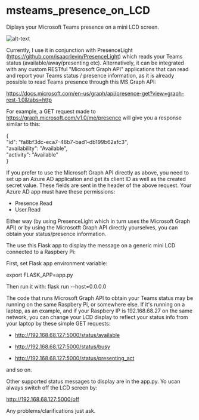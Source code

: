 # msteams_presence_on_LCD

Diplays your Microsoft Teams presence on a mini LCD screen.

![alt-text](https://github.com/truehand/msteams_presence_on_LCD/blob/main/static/lcd1.jpg?raw=true "A busy status displayed on the LCD")

Currently, I use it in conjunction with PresenceLight (https://github.com/isaacrlevin/PresenceLight) which reads your Teams status (available/away/presenting etc). Alternatively, it can be integrated with any custom RESTful "Microsoft Graph API" applications that can read and report your Teams status / presence information, as it is already possible to read Teams presence through this MS Graph API: 

https://docs.microsoft.com/en-us/graph/api/presence-get?view=graph-rest-1.0&tabs=http

For example, a GET request made to https://graph.microsoft.com/v1.0/me/presence will give you a response similar to this:

{  
	"id": "fa8bf3dc-eca7-46b7-bad1-db199b62afc3",  
	"availability": "Available",  
	"activity": "Available"  
}  

If you prefer to use the Microsoft Graph API directly as above, you need to set up an Azure AD application and get its client ID as well as the created secret value. These fields are sent in the header of the above request. Your Azure AD app must have these permissions:

* Presence.Read
* User.Read

Either way (by using PresenceLight which in turn uses the Microsoft Graph API) or by using the Microsotft Graph API directly yourselves, you can obtain your status/presence information.

The use this Flask app to display the message on a generic mini LCD connected to a Raspbery Pi:

First, set Flask app environment variable:

export FLASK_APP=app.py

Then run it with: 
flask run --host=0.0.0.0

The code that runs Microsoft Graph API to obtain your Teams status may be running on the same Raspbery Pi, or somewhere else. If it's running on a laptop, as an example, and if your Raspbery IP is 192.168.68.27 on the same network, you can change your LCD display to reflect your status info from your laptop by these simple GET requests:

- http://192.168.68.127:5000/status/available

- http://192.168.68.127:5000/status/busy

- http://192.168.68.127:5000/status/presenting_act

and so on.

Other supported status messages to display are in the app.py. Yo ucan always switch off the LCD screen by:

http://192.168.68.127:5000/off

Any problems/clarifications just ask.